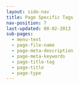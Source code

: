 ```yaml
---
layout: side-nav
title: Page Specific Tags
nav-position: 7
last-updated: 08-02-2013
sub-pages:
  - menu-text
  - page-file-name
  - page-meta-description
  - page-meta-keywords
  - page-title-tag
  - page-title
  - page-type
---
```


<!-- This Page exists for the creation of the sub-menu only and is not displayed on the site -->